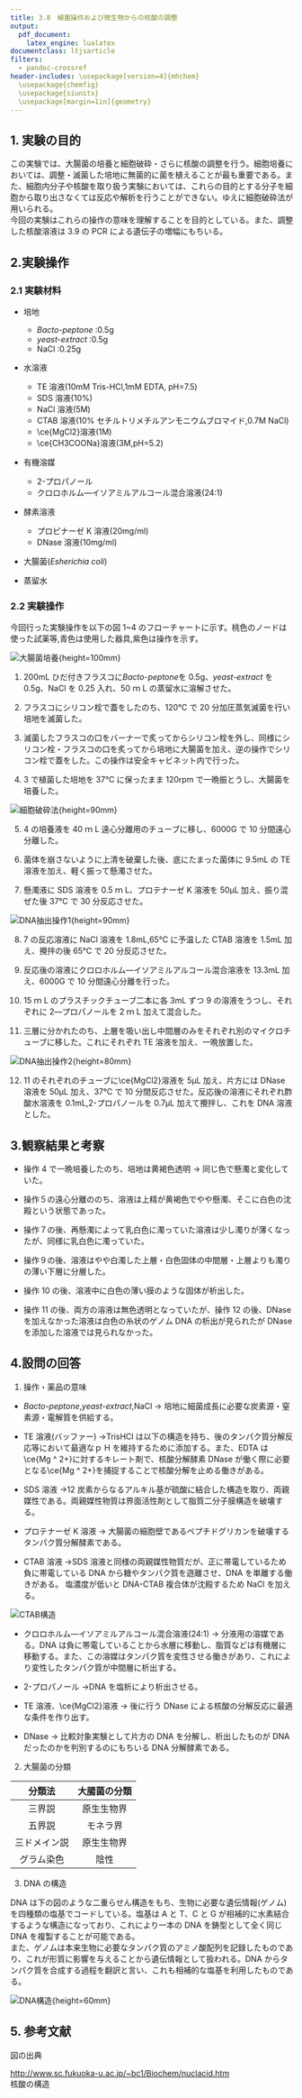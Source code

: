 ```yaml
---
title: 3.8　植菌操作および微生物からの核酸の調整
output:
  pdf_document:
    latex_engine: lualatex
documentclass: ltjsarticle
filters:
  - pandoc-crossref
header-includes: \usepackage[version=4]{mhchem}
  \usepackage{chemfig}
  \usepackage{siunitx}
  \usepackage[margin=1in]{geometry}
---
```


## 1. 実験の目的

この実験では、大腸菌の培養と細胞破砕・さらに核酸の調整を行う。細胞培養においては、調整・滅菌した培地に無菌的に菌を植えることが最も重要である。また、細胞内分子や核酸を取り扱う実験においては、これらの目的とする分子を細胞から取り出さなくては反応や解析を行うことができない。ゆえに細胞破砕法が用いられる。  
今回の実験はこれらの操作の意味を理解することを目的としている。また、調整した核酸溶液は 3.9 の PCR による遺伝子の増幅にもちいる。

## 2.実験操作

### 2.1 実験材料

- 培地

  - _Bacto-peptone_ :0.5g
  - _yeast-extract_ :0.5g
  - NaCl :0.25g

- 水溶液

  - TE 溶液(10mM Tris-HCl,1mM EDTA, pH=7.5)
  - SDS 溶液(10%)
  - NaCl 溶液(5M)
  - CTAB 溶液(10% セチルトリメチルアンモニウムブロマイド,0.7M NaCl)
  - \ce{MgCl2}溶液(1M)
  - \ce{CH3COONa}溶液(3M,pH=5.2)

- 有機溶媒

  - 2-プロパノール
  - クロロホルム―イソアミルアルコール混合溶液(24:1)

- 酵素溶液

  - プロピナーゼ K 溶液(20mg/ml)
  - DNase 溶液(10mg/ml)

- 大腸菌(_Esherichia coli_)
- 蒸留水

### 2.2 実験操作

今回行った実験操作を以下の図 1~4 のフローチャートに示す。桃色のノードは使った試薬等,青色は使用した器具,紫色は操作を示す。

![大腸菌培養](coli.png){height=100mm}

1. 200mL ひだ付きフラスコに*Bacto-peptone*を 0.5g、_yeast-extract_ を 0.5g、NaCl を 0.25 入れ、50 ｍ L の蒸留水に溶解させた。

2. フラスコにシリコン栓で蓋をしたのち、120℃ で 20 分加圧蒸気滅菌を行い培地を滅菌した。

3. 滅菌したフラスコの口をバーナーで炙ってからシリコン栓を外し、同様にシリコン栓・フラスコの口を炙ってから培地に大腸菌を加え、逆の操作でシリコン栓で蓋をした。この操作は安全キャビネット内で行った。

4. 3 で植菌した培地を 37℃ に保ったまま 120rpm で一晩振とうし、大腸菌を培養した。

![細胞破砕法](getDNA.png){height=90mm}

5. 4 の培養液を 40 ｍ L 遠心分離用のチューブに移し、6000G で 10 分間遠心分離した。

6. 菌体を崩さないように上清を破棄した後、底にたまった菌体に 9.5mL の TE 溶液を加え、軽く振って懸濁させた。

7. 懸濁液に SDS 溶液を 0.5 ｍ L、プロテナーゼ K 溶液を 50μL 加え、振り混ぜた後 37℃ で 30 分反応させた。

![DNA抽出操作1](getDNA2.png){height=90mm}

8. 7 の反応溶液に NaCl 溶液を 1.8mL,65℃ に予温した CTAB 溶液を 1.5mL 加え、攪拌の後 65℃ で 20 分反応させた。

9. 反応後の溶液にクロロホルム―イソアミルアルコール混合溶液を 13.3mL 加え、6000G で 10 分間遠心分離を行った。

10. 15 ｍ L のプラスチックチューブ二本に各 3mL ずつ 9 の溶液をうつし、それぞれに 2―プロパノールを 2 ｍ L 加えて混合した。

11. 三層に分かれたのち、上層を吸い出し中間層のみをそれぞれ別のマイクロチューブに移した。これにそれぞれ TE 溶液を加え、一晩放置した。

![DNA抽出操作2](DNase.png){height=80mm}

12. 11 のそれぞれのチューブに\ce{MgCl2}溶液を 5μL 加え、片方には DNase 溶液を 50μL 加え、37℃ で 10 分間反応させた。反応後の溶液にそれぞれ酢酸水溶液を 0.1mL,2-プロパノールを 0.7μL 加えて攪拌し、これを DNA 溶液とした。

## 3.観察結果と考察

- 操作 4 で一晩培養したのち、培地は黄褐色透明 → 同じ色で懸濁と変化していた。

- 操作５の遠心分離ののち、溶液は上精が黄褐色でやや懸濁、そこに白色の沈殿という状態であった。

- 操作７の後、再懸濁によって乳白色に濁っていた溶液は少し濁りが薄くなったが、同様に乳白色に濁っていた。

- 操作９の後、溶液はやや白濁した上層・白色固体の中間層・上層よりも濁りの薄い下層に分層した。

- 操作 10 の後、溶液中に白色の薄い膜のような固体が析出した。

- 操作 11 の後、両方の溶液は無色透明となっていたが、操作 12 の後、DNase を加えなかった溶液は白色の糸状のゲノム DNA の析出が見られたが DNase を添加した溶液では見られなかった。

## 4.設問の回答

1. 操作・薬品の意味

- _Bacto-peptone_,_yeast-extract_,NaCl
  → 培地に細菌成長に必要な炭素源・窒素源・電解質を供給する。

- TE 溶液(バッファー)
  →TrisHCl は以下の構造を持ち、後のタンパク質分解反応等において最適なｐ H を維持するために添加する。また、EDTA は\ce{Mg ^ 2+}に対するキレート剤で、核酸分解酵素 DNase が働く際に必要となる\ce{Mg ^ 2+}を捕捉することで核酸分解を止める働きがある。

- SDS 溶液
  →12 炭素からなるアルキル基が硫酸に結合した構造を取り、両親媒性である。両親媒性物質は界面活性剤として脂質二分子膜構造を破壊する。

- プロテナーゼ K 溶液
  → 大腸菌の細胞壁であるペプチドグリカンを破壊するタンパク質分解酵素である。

- CTAB 溶液
  →SDS 溶液と同様の両親媒性物質だが、正に帯電しているため負に帯電している DNA から糖やタンパク質を遊離させ、DNA を単離する働きがある。
  塩濃度が低いと DNA-CTAB 複合体が沈殿するため NaCl を加える。

![CTAB構造](CTAB.png)

- クロロホルム―イソアミルアルコール混合溶液(24:1)
  → 分液用の溶媒である。DNA は負に帯電していることから水層に移動し、脂質などは有機層に移動する。また、この溶媒はタンパク質を変性させる働きがあり、これにより変性したタンパク質が中間層に析出する。

- 2-プロパノール
  →DNA を塩析により析出させる。

- TE 溶液、\ce{MgCl2}溶液
  → 後に行う DNase による核酸の分解反応に最適な条件を作り出す。

- DNase
  → 比較対象実験として片方の DNA を分解し、析出したものが DNA だったのかを判別するのにもちいる DNA 分解酵素である。

2. 大腸菌の分類

|    分類法    | 大腸菌の分類 |
| :----------: | :----------: |
|    三界説    |  原生生物界  |
|    五界説    |   モネラ界   |
| 三ドメイン説 |  原生生物界  |
|  グラム染色  |     陰性     |

3. DNA の構造

DNA は下の図のような二重らせん構造をもち、生物に必要な遺伝情報(ゲノム)を四種類の塩基でコードしている。塩基は A と T、C と G が相補的に水素結合するような構造になっており、これにより一本の DNA を鋳型として全く同じ DNA を複製することが可能である。  
また、ゲノムは本来生物に必要なタンパク質のアミノ酸配列を記録したものであり、これが形質に影響を与えることから遺伝情報として扱われる。DNA からタンパク質を合成する過程を翻訳と言い、これも相補的な塩基を利用したものである。

![DNA構造](NA_204.gif){height=60mm}

## 5. 参考文献

図の出典

http://www.sc.fukuoka-u.ac.jp/~bc1/Biochem/nuclacid.htm  
核酸の構造
